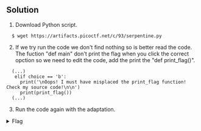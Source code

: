 ## Solution
 1. Download Python script.
  ```
    $ wget https://artifacts.picoctf.net/c/93/serpentine.py
  ```
 
 2. If we try run the code we don't find nothing so is better read the code. The fuction "def main" don't print the flag when you click the correct opction so we need to edit the code, add the print the "def print_flag()".
 
 ```
   (...)
    elif choice == 'b':
      print('\nOops! I must have misplaced the print_flag function! Check my source code!\n\n')
      print(print_flag()) 
   (...)
  ```
 3. Run the code again with the adaptation. 
   <details>
       <summary> Flag </summary>
        
        picoCTF{7h3_r04d_l355_7r4v3l3d_ae0b80bd}  
  
   </details>
